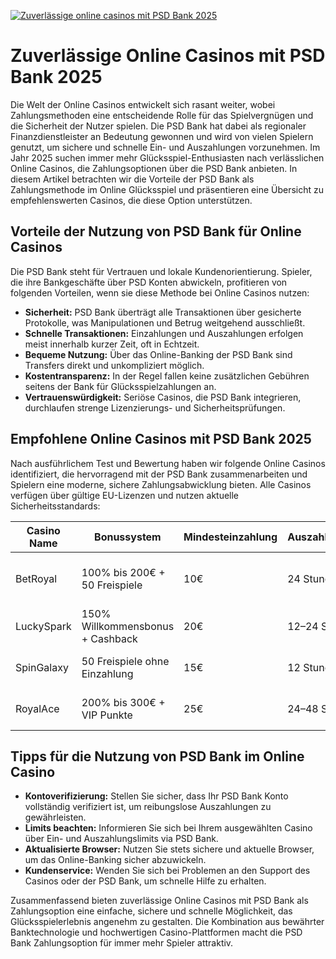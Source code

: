 [![Zuverlässige online casinos mit PSD Bank 2025](https://123-caf.pages.dev/gitsignup.png)](https://vrmoo.ru/Bt82HjjY)

<h1>Zuverlässige Online Casinos mit PSD Bank 2025</h1>  <p>Die Welt der Online Casinos entwickelt sich rasant weiter, wobei Zahlungsmethoden eine entscheidende Rolle für das Spielvergnügen und die Sicherheit der Nutzer spielen. Die PSD Bank hat dabei als regionaler Finanzdienstleister an Bedeutung gewonnen und wird von vielen Spielern genutzt, um sichere und schnelle Ein- und Auszahlungen vorzunehmen. Im Jahr 2025 suchen immer mehr Glücksspiel-Enthusiasten nach verlässlichen Online Casinos, die Zahlungsoptionen über die PSD Bank anbieten. In diesem Artikel betrachten wir die Vorteile der PSD Bank als Zahlungsmethode im Online Glücksspiel und präsentieren eine Übersicht zu empfehlenswerten Casinos, die diese Option unterstützen.</p>  <h2>Vorteile der Nutzung von PSD Bank für Online Casinos</h2>  <p>Die PSD Bank steht für Vertrauen und lokale Kundenorientierung. Spieler, die ihre Bankgeschäfte über PSD Konten abwickeln, profitieren von folgenden Vorteilen, wenn sie diese Methode bei Online Casinos nutzen:</p>  <ul>   <li><strong>Sicherheit:</strong> PSD Bank überträgt alle Transaktionen über gesicherte Protokolle, was Manipulationen und Betrug weitgehend ausschließt.</li>   <li><strong>Schnelle Transaktionen:</strong> Einzahlungen und Auszahlungen erfolgen meist innerhalb kurzer Zeit, oft in Echtzeit.</li>   <li><strong>Bequeme Nutzung:</strong> Über das Online-Banking der PSD Bank sind Transfers direkt und unkompliziert möglich.</li>   <li><strong>Kostentransparenz:</strong> In der Regel fallen keine zusätzlichen Gebühren seitens der Bank für Glücksspielzahlungen an.</li>   <li><strong>Vertrauenswürdigkeit:</strong> Seriöse Casinos, die PSD Bank integrieren, durchlaufen strenge Lizenzierungs- und Sicherheitsprüfungen.</li> </ul>  <h2>Empfohlene Online Casinos mit PSD Bank 2025</h2>  <p>Nach ausführlichem Test und Bewertung haben wir folgende Online Casinos identifiziert, die hervorragend mit der PSD Bank zusammenarbeiten und Spielern eine moderne, sichere Zahlungsabwicklung bieten. Alle Casinos verfügen über gültige EU-Lizenzen und nutzen aktuelle Sicherheitsstandards:</p>  <table>   <thead>     <tr>       <th>Casino Name</th>       <th>Bonussystem</th>       <th>Mindesteinzahlung</th>       <th>Auszahlungsdauer</th>       <th>Besondere Features</th>     </tr>   </thead>   <tbody>     <tr>       <td>BetRoyal</td>       <td>100% bis 200€ + 50 Freispiele</td>       <td>10€</td>       <td>24 Stunden</td>       <td>VIP-Club mit exklusiven Angeboten</td>     </tr>     <tr>       <td>LuckySpark</td>       <td>150% Willkommensbonus + Cashback</td>       <td>20€</td>       <td>12–24 Stunden</td>       <td>Live Dealer Spiele, Turniere</td>     </tr>     <tr>       <td>SpinGalaxy</td>       <td>50 Freispiele ohne Einzahlung</td>       <td>15€</td>       <td>12 Stunden</td>       <td>Mobile App, schnelles Banking</td>     </tr>     <tr>       <td>RoyalAce</td>       <td>200% bis 300€ + VIP Punkte</td>       <td>25€</td>       <td>24–48 Stunden</td>       <td>Hochwertige Slot-Auswahl</td>     </tr>   </tbody> </table>  <h2>Tipps für die Nutzung von PSD Bank im Online Casino</h2>  <ul>   <li><strong>Kontoverifizierung:</strong> Stellen Sie sicher, dass Ihr PSD Bank Konto vollständig verifiziert ist, um reibungslose Auszahlungen zu gewährleisten.</li>   <li><strong>Limits beachten:</strong> Informieren Sie sich bei Ihrem ausgewählten Casino über Ein- und Auszahlungslimits via PSD Bank.</li>   <li><strong>Aktualisierte Browser:</strong> Nutzen Sie stets sichere und aktuelle Browser, um das Online-Banking sicher abzuwickeln.</li>   <li><strong>Kundenservice:</strong> Wenden Sie sich bei Problemen an den Support des Casinos oder der PSD Bank, um schnelle Hilfe zu erhalten.</li> </ul>  <p>Zusammenfassend bieten zuverlässige Online Casinos mit PSD Bank als Zahlungsoption eine einfache, sichere und schnelle Möglichkeit, das Glücksspielerlebnis angenehm zu gestalten. Die Kombination aus bewährter Banktechnologie und hochwertigen Casino-Plattformen macht die PSD Bank Zahlungsoption für immer mehr Spieler attraktiv.</p>